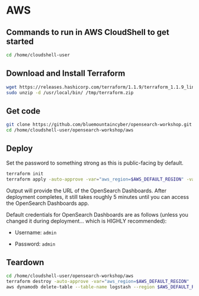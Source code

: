 # AWS

## Commands to run in AWS CloudShell to get started

```bash
cd /home/cloudshell-user
```

## Download and Install Terraform

```bash
wget https://releases.hashicorp.com/terraform/1.1.9/terraform_1.1.9_linux_amd64.zip -O /tmp/terraform.zip
sudo unzip -d /usr/local/bin/ /tmp/terraform.zip
```

## Get code

```bash
git clone https://github.com/bluemountaincyber/opensearch-workshop.git
cd /home/cloudshell-user/opensearch-workshop/aws
```

## Deploy

Set the password to something strong as this is public-facing by default.

```bash
terraform init
terraform apply -auto-approve -var="aws_region=$AWS_DEFAULT_REGION" -var="opensearch_password=admin"
```

Output will provide the URL of the OpenSearch Dashboards. After deployment completes, it still takes roughly 5 minutes until you can access the OpenSearch Dashboards app.

Default credentials for OpenSearch Dashboards are as follows (unless you changed it during deployment... which is HIGHLY recommended):

- Username: `admin`

- Password: `admin`

## Teardown

```bash
cd /home/cloudshell-user/opensearch-workshop/aws
terraform destroy -auto-approve -var="aws_region=$AWS_DEFAULT_REGION"
aws dynamodb delete-table --table-name logstash --region $AWS_DEFAULT_REGION
```